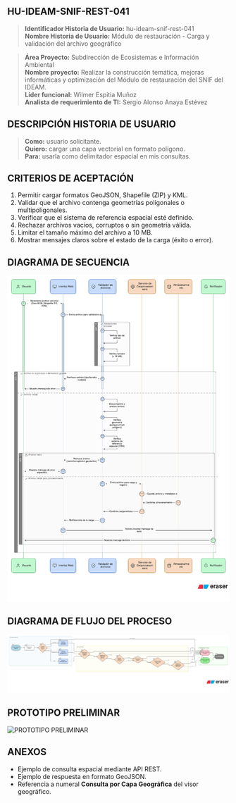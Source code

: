 ## HU-IDEAM-SNIF-REST-041

> **Identificador Historia de Usuario:** hu-ideam-snif-rest-041 \
> **Nombre Historia de Usuario:** Módulo de restauración - Carga y validación del archivo geográfico

> **Área Proyecto:** Subdirección de Ecosistemas e Información Ambiental \
> **Nombre proyecto:** Realizar la construcción temática, mejoras informáticas y optimización del Módulo de restauración del SNIF del IDEAM. \
> **Líder funcional:** Wilmer Espitia Muñoz\
> **Analista de requerimiento de TI:** Sergio Alonso Anaya Estévez

## DESCRIPCIÓN HISTORIA DE USUARIO

> **Como:** usuario solicitante. \
> **Quiero:** cargar una capa vectorial en formato polígono. \
> **Para:** usarla como delimitador espacial en mis consultas.

## CRITERIOS DE ACEPTACIÓN

1.  Permitir cargar formatos GeoJSON, Shapefile (ZIP) y KML.
2.  Validar que el archivo contenga geometrías poligonales o multipoligonales.
3.  Verificar que el sistema de referencia espacial esté definido.
4.  Rechazar archivos vacíos, corruptos o sin geometría válida.
5.  Limitar el tamaño máximo del archivo a 10 MB.
6.  Mostrar mensajes claros sobre el estado de la carga (éxito o error).

## DIAGRAMA DE SECUENCIA

![IMAGEN DIAGRAMA DE SECUENCIA](assets/secuencia-hu-ideam-snif-rest-041.png)

## DIAGRAMA DE FLUJO DEL PROCESO

![IMAGEN DIAGRAMA DE FLUJO DEL PROCESO](assets/actividades-hu-ideam-snif-rest-041.png)

## PROTOTIPO PRELIMINAR

![PROTOTIPO PRELIMINAR](assets/wireframe-hu-ideam-snif-rest-041.png)

## ANEXOS

- Ejemplo de consulta espacial mediante API REST.
- Ejemplo de respuesta en formato GeoJSON.
- Referencia a numeral **Consulta por Capa Geográfica** del visor geográfico.

